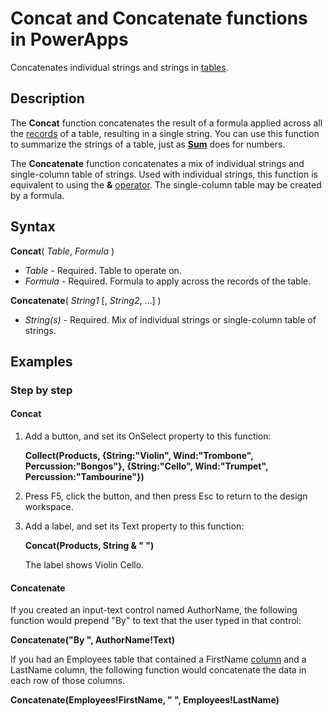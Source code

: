 <properties
	pageTitle="PowerApps: Concat and Concatenate functions"
	description="Reference information for the Concat and Concatenate functions in PowerApps, including syntax and examples"
	services=""
	suite="powerapps"
	documentationCenter="na"
	authors="gregli-msft"
	manager="dwrede"
	editor=""
	tags=""/>

<tags
   ms.service="powerapps"
   ms.devlang="na"
   ms.topic="article"
   ms.tgt_pltfrm="na"
   ms.workload="na"
   ms.date="11/07/2015"
   ms.author="gregli"/>

# Concat and Concatenate functions in PowerApps #

Concatenates individual strings and strings in [tables](working-with-tables.md).

## Description ##

The **Concat** function concatenates the result of a formula applied across all the [records](working-with-tables.md#records) of a table, resulting in a single string.  You can use this function to summarize the strings of a table, just as **[Sum](function-aggregates.md)** does for numbers.

The **Concatenate** function concatenates a mix of individual strings and single-column table of strings.  Used with individual strings, this function is equivalent to using the **&** [operator](operators.md).  The single-column table may be created by a formula.

## Syntax ##

**Concat**( *Table*, *Formula* )

- *Table* - Required.  Table to operate on.
- *Formula* - Required.  Formula to apply across the records of the table.

**Concatenate**( *String1* [, *String2*, ...] )

- *String(s)* - Required.  Mix of individual strings or single-column table of strings.

## Examples ##

### Step by step ###

#### Concat ####

1. Add a button, and set its OnSelect property to this function:

	**Collect(Products, {String:"Violin", Wind:"Trombone", Percussion:"Bongos"}, {String:"Cello", Wind:"Trumpet", Percussion:"Tambourine"})**

2. Press F5, click the button, and then press Esc to return to the design workspace.

3. Add a label, and set its Text property to this function:

	**Concat(Products, String & " ")**

	The label shows Violin Cello.

#### Concatenate ####

If you created an input-text control named AuthorName, the following function would prepend "By" to text that the user typed in that control:

**Concatenate("By ", AuthorName!Text)**

If you had an Employees table that contained a FirstName [column](working-with-tables.md#columns) and a LastName column, the following function would concatenate the data in each row of those columns.

**Concatenate(Employees!FirstName, " ", Employees!LastName)**


